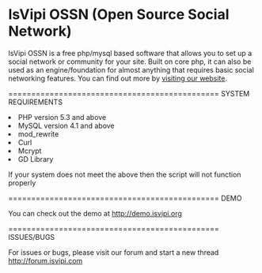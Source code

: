 IsVipi OSSN (Open Source Social Network)
===========================================

IsVipi OSSN is a free php/mysql based software that allows you to set up a social network or community for your site. Built on core php, it can also be used as an engine/foundation for almost anything that requires basic social networking features. You can find out more by <a href="http://isvipi.org" target="_blank">visiting our website</a>.

==============================================
SYSTEM REQUIREMENTS

<li>PHP version 5.3 and above</li>
<li>MySQL version 4.1 and above</li>
<li>mod_rewrite</li>
<li>Curl</li>
<li>Mcrypt</li>
<li>GD Library</li>

If your system does not meet the above then the script will not function properly

==============================================
DEMO

You can check out the demo at <a href="http://demo.isvipi.org" target="_blank">http://demo.isvipi.org</a>

==============================================
ISSUES/BUGS

For issues or bugs, please visit our forum and start a new thread http://forum.isvipi.com
